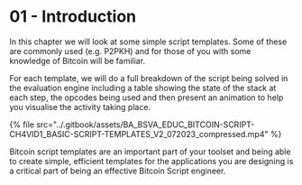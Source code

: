 # 01 - Introduction

In this chapter we will look at some simple script templates. Some of these are commonly used (e.g. P2PKH) and for those of you with some knowledge of Bitcoin will be familiar.

For each template, we will do a full breakdown of the script being solved in the evaluation engine including a table showing the state of the stack at each step, the opcodes being used and then present an animation to help you visualise the activity taking place.

{% file src="../.gitbook/assets/BA_BSVA_EDUC_BITCOIN-SCRIPT-CH4VID1_BASIC-SCRIPT-TEMPLATES_V2_072023_compressed.mp4" %}

Bitcoin script templates are an important part of your toolset and being able to create simple, efficient templates for the applications you are designing is a critical part of being an effective Bitcoin Script engineer.
